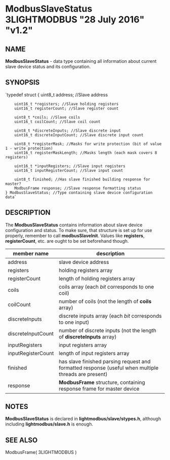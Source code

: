 # ModbusSlaveStatus 3LIGHTMODBUS "28 July 2016" "v1.2"

## NAME
**ModbusSlaveStatus** - data type containing all information about current slave device status and its configuration.

## SYNOPSIS
`typedef struct
	{
		uint8_t address; //Slave address

		uint16_t *registers; //Slave holding registers
		uint16_t registerCount; //Slave register count

		uint8_t *coils; //Slave coils
		uint16_t coilCount; //Slave coil count

		uint8_t *discreteInputs; //Slave discrete input
		uint16_t discreteInputCount; //Slave discrete input count

		uint8_t *registerMask; //Masks for write protection (bit of value 1 - write protection)
		uint16_t registerMaskLength; //Masks length (each mask covers 8 registers)

		uint16_t *inputRegisters; //Slave input registers
		uint16_t inputRegisterCount; //Slave input count

		uint8_t finished; //Has slave finished building response for master?
		ModbusFrame response; //Slave response formatting status
	} ModbusSlaveStatus; //Type containing slave device configuration data`

## DESCRIPTION
The **ModbusSlaveStatus** contains information about slave device configuration and status. To make sure, that structure is set up for use properly,
remember to call **modbusSlaveInit**. Values like **registers**, **registerCount**, etc. are ought to be set beforehand though.

| member name       | description                                                                                          |
|-------------------|------------------------------------------------------------------------------------------------------|
| address           | slave device address                                                                                 |
| registers         | holding registers array                                                                              |
| registerCount     | length of holding registers array                                                                    |
| coils             | coils array (each *bit* corresponds to one coil)                                                     |
| coilCount         | number of coils (not the length of **coils** array)                                                  |
| discreteInputs    | discrete inputs array (each *bit* corresponds to one input)                                          |
| discreteInputCount| number of discrete inputs (not the length of **discreteInputs** array)                               |
| inputRegisters    | input registers array                                                                                |
| inputRegisterCount| length of input registers array                                                                      |
| finished          | has slave finished parsing request and formatted response (useful when multiple threads are present) |
| response          | **ModbusFrame** structure, containing response frame for master device                               |

## NOTES
**ModbusSlaveStatus** is declared in **lightmodbus/slave/stypes.h**, although including **lightmodbus/slave.h** is enough.

## SEE ALSO
ModbusFrame( 3LIGHTMODBUS )
